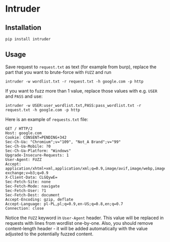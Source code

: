 # Intruder
## Installation
```commandline
pip install intruder
```

## Usage
Save request to `request.txt` as text (for example from burp), replace the part that you want to brute-force with `FUZZ` and run
```commandline
intruder -w wordlist.txt -r request.txt -h google.com -p http
```
If you want to fuzz more than 1 value, replace those values with e.g. `USER` and `PASS` and use:
```commandline
intruder -w USER:user_wordlist.txt,PASS:pass_wordlist.txt -r request.txt -h google.com -p http
```
Here is an example of `requests.txt` file:
```
GET / HTTP/2
Host: google.com
Cookie: CONSENT=PENDING+342
Sec-Ch-Ua: "Chromium";v="109", "Not_A Brand";v="99"
Sec-Ch-Ua-Mobile: ?0
Sec-Ch-Ua-Platform: "Windows"
Upgrade-Insecure-Requests: 1
User-Agent: FUZZ
Accept: application/xhtml+xml,application/xml;q=0.9,image/avif,image/webp,image/apng,*/*;q=0.8,application/signed-exchange;v=b3;q=0.9
X-Client-Data: CLGQywE=
Sec-Fetch-Site: none
Sec-Fetch-Mode: navigate
Sec-Fetch-User: ?1
Sec-Fetch-Dest: document
Accept-Encoding: gzip, deflate
Accept-Language: pl-PL,pl;q=0.9,en-US;q=0.8,en;q=0.7
Connection: close
```
Notice the `FUZZ` keyword in `User-Agent` header. This value will be replaced in requests with lines from wordlist one-by-one.
Also, you should remove content-length header - it will be added automatically with the value adjusted to the potentially fuzzed content.